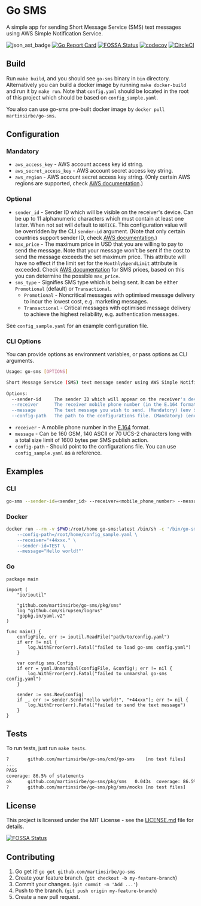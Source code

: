 # Go SMS
A simple app for sending Short Message Service (SMS) text messages using AWS Simple Notification Service.  

![json_ast_badge](https://img.shields.io/badge/SNS-green.svg?logo=amazon-aws&style=flat) 
[![Go Report Card](https://goreportcard.com/badge/github.com/martinsirbe/go-sms)](https://goreportcard.com/report/github.com/martinsirbe/go-sms) 
[![FOSSA Status](https://app.fossa.com/api/projects/git%2Bgithub.com%2Fmartinsirbe%2Fgo-sms.svg?type=shield)](https://app.fossa.com/projects/git%2Bgithub.com%2Fmartinsirbe%2Fgo-sms?ref=badge_shield) 
[![codecov](https://codecov.io/gh/martinsirbe/go-sms/branch/master/graph/badge.svg)](https://codecov.io/gh/martinsirbe/go-sms) 
[![CircleCI](https://circleci.com/gh/martinsirbe/go-sms/tree/master.svg?style=svg)](https://circleci.com/gh/martinsirbe/go-sms/tree/master) 


## Build
Run `make build`, and you should see `go-sms` binary in `bin` directory. Alternatively you can build a docker image 
by running `make docker-build` and run it by `make run`. Note that `config.yaml` should be located in the root of 
this project which should be based on `config_sample.yaml`.  

You also can use go-sms pre-built docker image by `docker pull martinsirbe/go-sms`.  

## Configuration
### Mandatory
* `aws_access_key` - AWS account access key id string.  
* `aws_secret_access_key` - AWS account secret access key string.  
* `aws_region` - AWS account secret access key string. (Only certain AWS regions are 
supported, check [AWS documentation][1].)  

### Optional
* `sender_id` - Sender ID which will be visible on the receiver's device. Can be up to 11 alphanumeric characters which 
must contain at least one latter. When not set will default to `NOTICE`. This configuration value will be overridden by 
the CLI `sender-id` argument. (Note that only certain countries support sender ID, check [AWS documentation][1].)  
* `max_price` - The maximum price in USD that you are willing to pay to send the message. Note that 
your message won't be sent if the cost to send the message exceeds the set maximum price. This attribute will have 
no effect if the limit set for the `MonthlySpendLimit` attribute is exceeded. Check [AWS documentation][2] for SMS prices, 
based on this you can determine the possible `max_price`.  
* `sms_type` - Signifies SMS type which is being sent. It can be either `Promotional` (default) or 
`Transactional`.  
  * `Promotional` - Noncritical messages with optimised message delivery to incur the lowest cost, e.g. marketing messages.  
  * `Transactional` - Critical messages with optimised message delivery to achieve the highest reliability, e.g. authentication messages.  

See `config_sample.yaml` for an example configuration file.  

### CLI Options
You can provide options as environment variables, or pass options as CLI arguments.  
```bash
Usage: go-sms [OPTIONS]

Short Message Service (SMS) text message sender using AWS Simple Notification Service.
                      
Options:              
  --sender-id     The sender ID which will appear on the receiver's device. (Optional, if provided will override sender ID provided via configuration file.) (env $SENDER_ID)
  --receiver      The receiver mobile phone number (in the E.164 format). (Mandatory) (env $RECEIVER)
  --message       The text message you wish to send. (Mandatory) (env $MESSAGE)
  --config-path   The path to the configurations file. (Mandatory) (env $GO_SMS_CONFIG_PATH)
```

* `receiver` - A mobile phone number in the [E.164][e.164] format.
* `message` - Can be 160 GSM, 140 ASCII or 70 UCS-2 characters long with a total size limit of 1600 bytes per SMS publish action.  
* `config-path` - Should point to the configurations file. You can use `config_sample.yaml` as a reference.  

## Examples
### CLI
```bash
go-sms --sender-id=<sender_id> --receiver=<mobile_phone_number> --message=<your_message> --config-path=<path_to_config_file>
```

### Docker
```bash
docker run --rm -v $PWD:/root/home go-sms:latest /bin/sh -c '/bin/go-sms \
    --config-path=/root/home/config_sample.yaml \
    --receiver="+44xxx." \
    --sender-id=TEST \
    --message="Hello world!"'    
```

### Go
```golang
package main

import (
	"io/ioutil"

	"github.com/martinsirbe/go-sms/pkg/sms"
	log "github.com/sirupsen/logrus"
	"gopkg.in/yaml.v2"
)

func main() {
	configFile, err := ioutil.ReadFile("path/to/config.yaml")
	if err != nil {
		log.WithError(err).Fatal("failed to load go-sms config.yaml")
	}

	var config sms.Config
	if err = yaml.Unmarshal(configFile, &config); err != nil {
		log.WithError(err).Fatal("failed to unmarshal go-sms config.yaml")
	}

	sender := sms.New(config)
	if _, err := sender.Send("Hello world!", "+44xxx"); err != nil {
		log.WithError(err).Fatal("failed to send the text message")
	}
}
```

## Tests
To run tests, just run `make tests`.
```bash
?   	github.com/martinsirbe/go-sms/cmd/go-sms	[no test files]
...
PASS
coverage: 86.5% of statements
ok  	github.com/martinsirbe/go-sms/pkg/sms	0.043s	coverage: 86.5% of statements
?   	github.com/martinsirbe/go-sms/pkg/sms/mocks	[no test files]

```

## License
This project is licensed under the MIT License - see the [LICENSE.md](LICENCE.md) file for details.  

[![FOSSA Status](https://app.fossa.com/api/projects/git%2Bgithub.com%2Fmartinsirbe%2Fgo-sms.svg?type=large)](https://app.fossa.com/projects/git%2Bgithub.com%2Fmartinsirbe%2Fgo-sms?ref=badge_large)

## Contributing
1. Go get it! `go get github.com/martinsirbe/go-sms`  
2. Create your feature branch. (`git checkout -b my-feature-branch`)  
3. Commit your changes. (`git commit -m 'Add ...'`)  
4. Push to the branch. (`git push origin my-feature-branch`)  
5. Create a new pull request.  

[1]: https://docs.aws.amazon.com/sns/latest/dg/sms_supported-countries.html
[2]: https://aws.amazon.com/sns/sms-pricing/
[3]: https://github.com/golangci/golangci-lint
[e.164]: https://en.wikipedia.org/wiki/E.164
